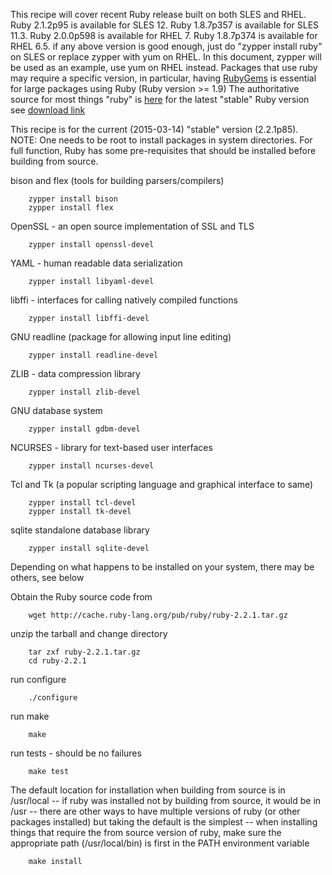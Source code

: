 This recipe will cover recent Ruby release built on both SLES and RHEL.
Ruby 2.1.2p95 is available for SLES 12. 
Ruby 1.8.7p357 is available for SLES 11.3.
Ruby 2.0.0p598 is available for RHEL 7.
Ruby 1.8.7p374 is available for RHEL 6.5.
if any above version is good enough, just do "zypper install ruby" on SLES or replace zypper with yum on RHEL. In this document, zypper will be used as an example, use yum on RHEL instead. Packages that use ruby may require a specific version, in particular, having [RubyGems](http://en.wikipedia.org/wikiRubyGems) is essential for large packages using Ruby (Ruby version >= 1.9)
The authoritative source for most things "ruby" is [here](http://www.ruby-lang.org) for the latest "stable" Ruby version see [download link](http://www.ruby-lang.org/en/downloads)

This recipe is for the current (2015-03-14) "stable" version (2.2.1p85).
NOTE: One needs to be root to install packages in system directories.
For full function, Ruby has some pre-requisites that should be installed before building from source.

bison and flex (tools for building parsers/compilers)

        zypper install bison
        zypper install flex

OpenSSL - an open source implementation of SSL and TLS

        zypper install openssl-devel

YAML - human readable data serialization

        zypper install libyaml-devel

libffi - interfaces for calling natively compiled functions

        zypper install libffi-devel

GNU readline (package for allowing input line editing)

        zypper install readline-devel

ZLIB - data compression library

        zypper install zlib-devel

GNU database system

        zypper install gdbm-devel

NCURSES - library for text-based user interfaces

        zypper install ncurses-devel

Tcl and Tk (a popular scripting language and graphical interface to same)

        zypper install tcl-devel
        zypper install tk-devel

sqlite standalone database library

        zypper install sqlite-devel

Depending on what happens to be installed on your system, there may be others, see below

Obtain the Ruby source code from

        wget http://cache.ruby-lang.org/pub/ruby/ruby-2.2.1.tar.gz

unzip the tarball and change directory

        tar zxf ruby-2.2.1.tar.gz
        cd ruby-2.2.1

run configure

        ./configure

run make

        make

run tests - should be no failures

        make test

The default location for installation when building from source is in /usr/local --  if ruby was installed not by building from source, it would be in /usr -- there are other ways to have multiple versions of ruby (or other packages installed) but taking the default is the simplest -- when installing things that require the from source version of ruby, make sure the appropriate path (/usr/local/bin) is first in the PATH environment variable

        make install